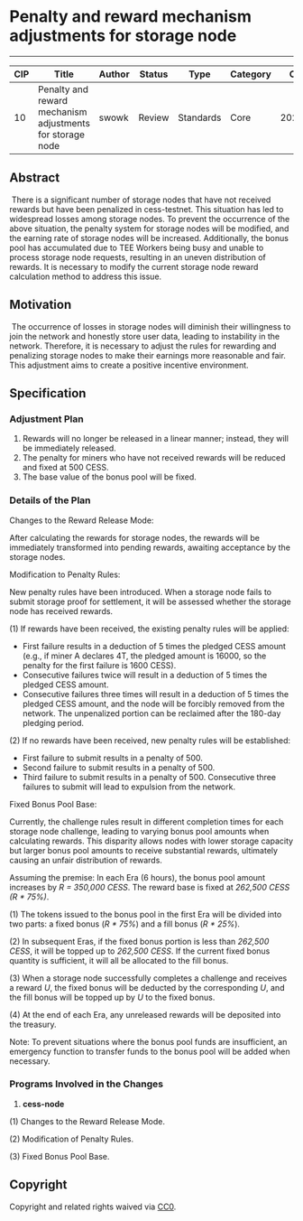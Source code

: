 # Penalty and reward mechanism adjustments for storage node
---

| CIP | Title | Author | Status | Type | Category | Created |
| --- | --- | --- | --- | --- | --- | --- |
| 10 | Penalty and reward mechanism adjustments for storage node | swowk | Review | Standards | Core | 2023/12/12 |

## Abstract
​		There is a significant number of storage nodes that have not received rewards but have been penalized in cess-testnet. This situation has led to widespread losses among storage nodes. To prevent the occurrence of the above situation, the penalty system for storage nodes will be modified, and the earning rate of storage nodes will be increased. Additionally, the bonus pool has accumulated due to TEE Workers being busy and unable to process storage node requests, resulting in an uneven distribution of rewards. It is necessary to modify the current storage node reward calculation method to address this issue.

## Motivation
​		The occurrence of losses in storage nodes will diminish their willingness to join the network and honestly store user data, leading to instability in the network. Therefore, it is necessary to adjust the rules for rewarding and penalizing storage nodes to make their earnings more reasonable and fair. This adjustment aims to create a positive incentive environment.

## Specification

### Adjustment Plan

1. Rewards will no longer be released in a linear manner; instead, they will be immediately released.
2. The penalty for miners who have not received rewards will be reduced and fixed at 500 CESS.
3. The base value of the bonus pool will be fixed.

### Details of the Plan

Changes to the Reward Release Mode:

After calculating the rewards for storage nodes, the rewards will be immediately transformed into pending rewards, awaiting acceptance by the storage nodes.

Modification to Penalty Rules:

New penalty rules have been introduced. When a storage node fails to submit storage proof for settlement, it will be assessed whether the storage node has received rewards.

(1) If rewards have been received, the existing penalty rules will be applied:
  - First failure results in a deduction of 5 times the pledged CESS amount (e.g., if miner A declares 4T, the pledged amount is 16000, so the penalty for the first failure is 1600 CESS).
  - Consecutive failures twice will result in a deduction of 5 times the pledged CESS amount.
  - Consecutive failures three times will result in a deduction of 5 times the pledged CESS amount, and the node will be forcibly removed from the network. The unpenalized portion can be reclaimed after the 180-day pledging period.

(2) If no rewards have been received, new penalty rules will be established:
   - First failure to submit results in a penalty of 500.
   - Second failure to submit results in a penalty of 500.
   - Third failure to submit results in a penalty of 500. Consecutive three failures to submit will lead to expulsion from the network.

Fixed Bonus Pool Base:

Currently, the challenge rules result in different completion times for each storage node challenge, leading to varying bonus pool amounts when calculating rewards. This disparity allows nodes with lower storage capacity but larger bonus pool amounts to receive substantial rewards, ultimately causing an unfair distribution of rewards.

Assuming the premise: In each Era (6 hours), the bonus pool amount increases by _R = 350,000 CESS_.
The reward base is fixed at _262,500 CESS (R * 75%)_.

(1) The tokens issued to the bonus pool in the first Era will be divided into two parts: a fixed bonus (_R * 75%_) and a fill bonus (_R * 25%_).

(2) In subsequent Eras, if the fixed bonus portion is less than _262,500 CESS_, it will be topped up to _262,500 CESS_. If the current fixed bonus quantity is sufficient, it will all be allocated to the fill bonus.

(3) When a storage node successfully completes a challenge and receives a reward _U_, the fixed bonus will be deducted by the corresponding _U_, and the fill bonus will be topped up by _U_ to the fixed bonus.

(4) At the end of each Era, any unreleased rewards will be deposited into the treasury.

Note: To prevent situations where the bonus pool funds are insufficient, an emergency function to transfer funds to the bonus pool will be added when necessary.


### Programs Involved in the Changes

1. **cess-node**
   
(1) Changes to the Reward Release Mode.

(2) Modification of Penalty Rules.

(3) Fixed Bonus Pool Base.

## Copyright
Copyright and related rights waived via [CC0](../LICENSE.md).
